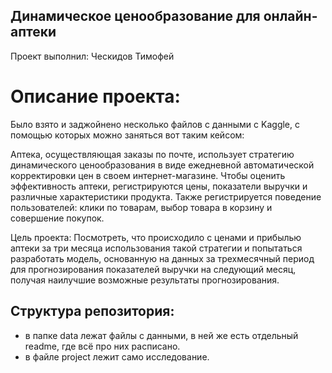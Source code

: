 ## Динамическое ценообразование для онлайн-аптеки 
Проект выполнил: Ческидов Тимофей

# Описание проекта:
Было взято и заджойнено несколько файлов с данными с Kaggle, с помощью которых можно заняться вот таким кейсом: 

Аптека, осуществляющая заказы по почте, использует стратегию динамического ценообразования в виде ежедневной автоматической корректировки цен в своем интернет-магазине. Чтобы оценить эффективность аптеки, регистрируются цены, показатели выручки и различные характеристики продукта. Также регистрируется поведение пользователей: клики по товарам, выбор товара в корзину и совершение покупок.

Цель проекта: Посмотреть, что происходило с ценами и прибылью аптеки за три месяца использования такой стратегии и попытаться разработать модель, основанную на данных за трехмесячный период для прогнозирования показателей выручки на следующий месяц, получая наилучшие возможные результаты прогнозирования.

## Структура репозитория:

- в папке data лежат файлы с данными, в ней же есть отдельный readme, где всё про них расписано.
- в файле project лежит само исследование.
